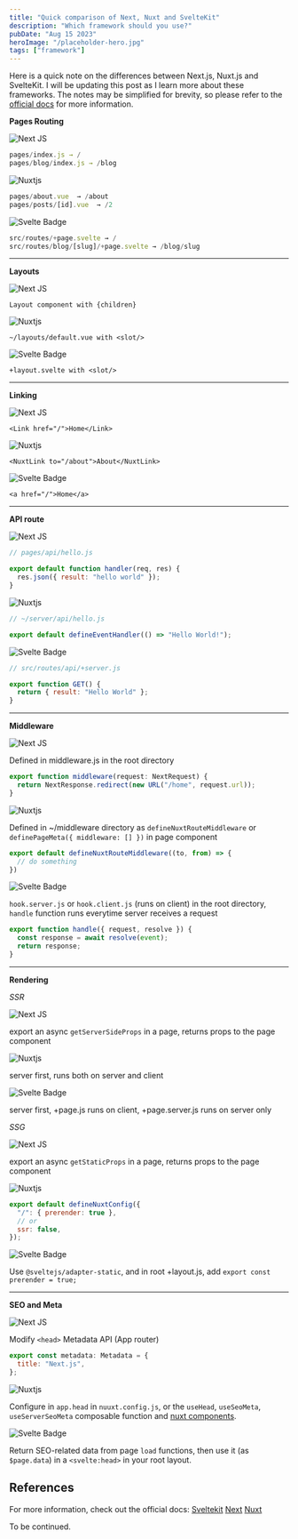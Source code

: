```yaml
---
title: "Quick comparison of Next, Nuxt and SvelteKit"
description: "Which framework should you use?"
pubDate: "Aug 15 2023"
heroImage: "/placeholder-hero.jpg"
tags: ["framework"]
---
```


Here is a quick note on the differences between Next.js, Nuxt.js and SvelteKit.
 I will be updating this post as I learn more about these frameworks. The notes may be simplified for brevity, so please refer to the [official docs](#references) for more information.

**Pages Routing**

![Next JS](https://img.shields.io/badge/Next-black?logo=next.js&logoColor=white&style=flat-square)


```js
pages/index.js → /
pages/blog/index.js → /blog
```

![Nuxtjs](https://img.shields.io/badge/Nuxt-002E3B?logo=nuxtdotjs&logoColor=#00DC82&style=flat-square)


```js
pages/about.vue  → /about
pages/posts/[id].vue  → /2
```

![Svelte Badge](https://img.shields.io/badge/Sveltekit-FF3E00?logo=svelte&logoColor=fff&style=flat-square)


```js
src/routes/+page.svelte → /
src/routes/blog/[slug]/+page.svelte → /blog/slug
```

___


**Layouts**

![Next JS](https://img.shields.io/badge/Next-black?logo=next.js&logoColor=white&style=flat-square)


```
Layout component with {children}
```

![Nuxtjs](https://img.shields.io/badge/Nuxt-002E3B?logo=nuxtdotjs&logoColor=#00DC82&style=flat-square)

```
~/layouts/default.vue with <slot/>
```

![Svelte Badge](https://img.shields.io/badge/Sveltekit-FF3E00?logo=svelte&logoColor=fff&style=flat-square)


```
+layout.svelte with <slot/>
```

___

**Linking**

![Next JS](https://img.shields.io/badge/Next-black?logo=next.js&logoColor=white&style=flat-square)

```
<Link href="/">Home</Link>
```

![Nuxtjs](https://img.shields.io/badge/Nuxt-002E3B?logo=nuxtdotjs&logoColor=#00DC82&style=flat-square)

```
<NuxtLink to="/about">About</NuxtLink>
```

![Svelte Badge](https://img.shields.io/badge/Sveltekit-FF3E00?logo=svelte&logoColor=fff&style=flat-square)

```
<a href="/">Home</a>
```

---

**API route**

![Next JS](https://img.shields.io/badge/Next-black?logo=next.js&logoColor=white&style=flat-square)


```js
// pages/api/hello.js

export default function handler(req, res) {
  res.json({ result: "hello world" });
}
```

![Nuxtjs](https://img.shields.io/badge/Nuxt-002E3B?logo=nuxtdotjs&logoColor=#00DC82&style=flat-square)


```js
// ~/server/api/hello.js

export default defineEventHandler(() => "Hello World!");
```

![Svelte Badge](https://img.shields.io/badge/Sveltekit-FF3E00?logo=svelte&logoColor=fff&style=flat-square)


```js
// src/routes/api/+server.js

export function GET() {
  return { result: "Hello World" };
}
```
___

**Middleware**

![Next JS](https://img.shields.io/badge/Next-black?logo=next.js&logoColor=white&style=flat-square)


Defined in middleware.js in the root directory

```js
export function middleware(request: NextRequest) {
  return NextResponse.redirect(new URL("/home", request.url));
}
```

![Nuxtjs](https://img.shields.io/badge/Nuxt-002E3B?logo=nuxtdotjs&logoColor=#00DC82&style=flat-square)


Defined in ~/middleware directory as `defineNuxtRouteMiddleware` or `definePageMeta({ middleware: [] })` in page component
```js
export default defineNuxtRouteMiddleware((to, from) => {
  // do something
})
```

![Svelte Badge](https://img.shields.io/badge/Sveltekit-FF3E00?logo=svelte&logoColor=fff&style=flat-square)


`hook.server.js` or `hook.client.js` (runs on client) in the root directory, `handle` function runs everytime server receives a request

```js
export function handle({ request, resolve }) {
  const response = await resolve(event);
  return response;
}
```

---

**Rendering**

_SSR_

![Next JS](https://img.shields.io/badge/Next-black?logo=next.js&logoColor=white&style=flat-square)


export an async `getServerSideProps` in a page, returns props to the page component

![Nuxtjs](https://img.shields.io/badge/Nuxt-002E3B?logo=nuxtdotjs&logoColor=#00DC82&style=flat-square)


server first, runs both on server and client

![Svelte Badge](https://img.shields.io/badge/Sveltekit-FF3E00?logo=svelte&logoColor=fff&style=flat-square)


server first, +page.js runs on client, +page.server.js runs on server only

_SSG_

![Next JS](https://img.shields.io/badge/Next-black?logo=next.js&logoColor=white&style=flat-square)


export an async `getStaticProps` in a page, returns props to the page component

![Nuxtjs](https://img.shields.io/badge/Nuxt-002E3B?logo=nuxtdotjs&logoColor=#00DC82&style=flat-square)


```js
export default defineNuxtConfig({
  "/": { prerender: true },
  // or
  ssr: false,
});
```

![Svelte Badge](https://img.shields.io/badge/Sveltekit-FF3E00?logo=svelte&logoColor=fff&style=flat-square)


Use `@sveltejs/adapter-static`, and in root +layout.js, add `export const prerender = true;`

___

**SEO and Meta**

![Next JS](https://img.shields.io/badge/Next-black?logo=next.js&logoColor=white&style=flat-square)


Modify `<head>` Metadata API (App router)
```js
export const metadata: Metadata = {
  title: "Next.js",
};
```

![Nuxtjs](https://img.shields.io/badge/Nuxt-002E3B?logo=nuxtdotjs&logoColor=#00DC82&style=flat-square)


Configure in `app.head` in `nuuxt.config.js`, or the `useHead`, `useSeoMeta`, `useServerSeoMeta` composable function and [nuxt components](https://nuxt.com/docs/getting-started/seo-meta#components).

![Svelte Badge](https://img.shields.io/badge/Sveltekit-FF3E00?logo=svelte&logoColor=fff&style=flat-square)


Return SEO-related data from page `load` functions, then use it (as `$page.data`) in a `<svelte:head>` in your root layout.



<h2 id="references">References</h2>

For more information, check out the official docs:
[Sveltekit](https://kit.svelte.dev/docs/introduction)
[Next](https://nextjs.org/docs)
[Nuxt](https://nuxt.com/docs/getting-started/routing)


To be continued.
